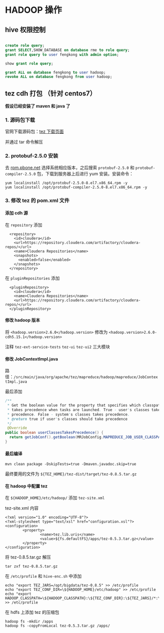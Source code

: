 # HADOOP 操作

## hive 权限控制
```sql

create role query;
grant SELECT,SHOW_DATABASE on database rme to role query;
grant role query to user fengkong with admin option;

show grant role query;

grant ALL on database fengkong to user hadoop;
revoke ALL on database fengkong from user hadoop;
```

## tez cdh 打包 （针对 centos7）

**假设已经安装了 maven 和 java 了**

### 1. 源码包下载
官网下载源码包：[tez 下载页面](http://tez.apache.org/releases/index.html)

并通过 tar 命令解压

### 2. protobuf-2.5.0 安装

去 [rpm.pbone.net](http://rpm.pbone.net/) 选择系统相应版本，之后搜索 `protobuf-2.5.0` 和 `protobuf-compiler-2.5.0` 包，下载到服务器上后进行 yum 安装。安装命令：
```
yum localinstall /opt/protobuf-2.5.0-8.el7.x86_64.rpm -y
yum localinstall /opt/protobuf-compiler-2.5.0-8.el7.x86_64.rpm -y
```

### 3. 修改 tez 的 pom.xml 文件

#### 添加 cdh 源
在 `repository` 添加
```
  <repository>
    <id>cloudera</id>
    <url>https://repository.cloudera.com/artifactory/cloudera-repos/</url>
    <name>Cloudera Repositories</name>
    <snapshots>
      <enabled>false</enabled>
    </snapshots>
  </repository>
```
在 `pluginRepositories` 添加
```
  <pluginRepository>
    <id>cloudera</id>
    <name>Cloudera Repositories</name>
    <url>https://repository.cloudera.com/artifactory/cloudera-repos/</url>
  </pluginRepository>
```

#### 修改 hadoop 版本
将 `<hadoop.version>2.6.0</hadoop.version>` 修改为 `<hadoop.version>2.6.0-cdh5.15.1</hadoop.version>`

注释 `tez-ext-service-tests` `tez-ui` `tez-ui2` 三大模块

#### 修改 JobContextImpl.java
路径：`/src/main/java/org/apache/tez/mapreduce/hadoop/mapreduce/JobContextImpl.java`

最后添加
```java
/**
 * Get the boolean value for the property that specifies which classpath
 * takes precedence when tasks are launched. True - user's classes takes
 * precedence. False - system's classes takes precedence.
 * @return true if user's classes should take precedence
 */
 @Override
public boolean userClassesTakesPrecedence() {
  return getJobConf().getBoolean(MRJobConfig.MAPREDUCE_JOB_USER_CLASSPATH_FIRST, false);
}
```

#### 最后编译

```shell
mvn clean package -DskipTests=true -Dmaven.javadoc.skip=true
```
最终要用的文件为 `${TEZ_HOME}/tez-dist/target/tez-0.8.5.tar.gz`

#### 在 hadoop 中配置 tez
在 `${HADOOP_HOME}/etc/hadoop/` 添加 `tez-site.xml`

tez-site.xml 内容
```
<?xml version="1.0" encoding="UTF-8"?>
<?xml-stylesheet type="text/xsl" href="configuration.xsl"?>
<configuration>
        <property>
                <name>tez.lib.uris</name>
                <value>${fs.defaultFS}/apps/tez-0.5.3.tar.gz</value>
        </property>
</configuration>
```

将 tez-0.8.5.tar.gz 解压
```
tar zxf tez-0.8.5.tar.gz 
```

在 `/etc/profile` 和 `hive-enc.sh` 中添加
```
echo "export TEZ_JARS=/opt/bigdata/tez-0.8.5" >> /etc/profile
echo "export TEZ_CONF_DIR=\${HADOOP_HOME}/etc/hadoop" >> /etc/profile
echo "export HADOOP_CLASSPATH=\${HADOOP_CLASSPATH}:\${TEZ_CONF_DIR}:\${TEZ_JARS}/*:\${TEZ_JARS}/lib/*" >> /etc/profile
```

在 hdfs 上添加 tez 的压缩包
```
hadoop fs -mkdir /apps
hadoop fs -copyFromLocal tez-0.5.3.tar.gz /apps/
```

